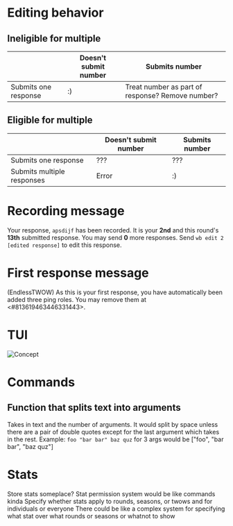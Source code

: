 # Editing behavior
## Ineligible for multiple
| | Doesn't submit number | Submits number |
| --- | --- | --- |
| Submits one response | :) | Treat number as part of response? Remove number? |

## Eligible for multiple
| | Doesn't submit number | Submits number |
| --- | --- | --- |
| Submits one response | ??? | ??? |
| Submits multiple responses | Error | :) |

# Recording message
Your response, `apsdijf` has been recorded.
It is your **2nd** and this round's **13th** submitted response.
You may send **0** more responses.
Send `wb edit 2 [edited response]` to edit this response.

# First response message
(EndlessTWOW) As this is your first response, you have automatically been added three ping roles. You may remove them at <#813619463446331443>.

# TUI
![Concept](concept-tui.png)

# Commands
## Function that splits text into arguments
Takes in text and the number of arguments.
It would split by space unless there are a pair of double quotes except for the last argument which takes in the rest.
Example: `foo "bar bar" baz quz` for 3 args would be ["foo", "bar bar", "baz quz"]

# Stats
Store stats someplace?
Stat permission system would be like commands kinda
Specify whether stats apply to rounds, seasons, or twows and for individuals or everyone
There could be like a complex system for specifying what stat over what rounds or seasons or whatnot to show